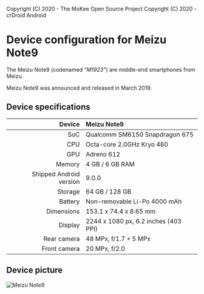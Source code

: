 Copyright (C) 2020 - The MoKee Open Source Project
Copyright (C) 2020 - crDroid Android 

Device configuration for Meizu Note9
==============

The Meizu Note9 (codenamed _"M1923"_) are middle-end smartphones from Meizu.

Meizu Note9 was announced and released in March 2019.

## Device specifications

| Device       | Meizu Note9                            |
| -----------: | :------------------------------------- |
| SoC          | Qualcomm SM6150 Snapdragon 675         |
| CPU          | Octa-core 2.0GHz Kryo 460              |
| GPU          | Adreno 612                             |
| Memory       | 4 GB / 6 GB RAM                        |
| Shipped Android version | 9.0.0                       |
| Storage      | 64 GB / 128 GB                         |
| Battery      | Non-removable Li-Po 4000 mAh           |
| Dimensions   | 153.1 x 74.4 x 8.65 mm                 |
| Display      | 2244 x 1080 px, 6.2 inches (403 PPI)   |
| Rear camera  | 48 MPx, f/1.7 + 5 MPx                  |
| Front camera | 20 MPx, f/2.0                          |

## Device picture

![Meizu Note9](https://www3.res.meizu.com/static/cn/note9/spec/images/phone-white_a63bc5c.png "Meizu Note9")
